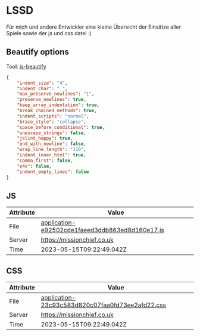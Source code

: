# LSSD
Für mich und andere Entwickler eine kleine Übersicht der Einsätze aller Spiele sowie der js und css datei :)

<!-- automated -->
## Beautify options
Tool: [js-beautify](https://github.com/beautify-web/js-beautify)
```json
{
    "indent_size": "4",
    "indent_char": " ",
    "max_preserve_newlines": "1",
    "preserve_newlines": true,
    "keep_array_indentation": true,
    "break_chained_methods": true,
    "indent_scripts": "normal",
    "brace_style": "collapse",
    "space_before_conditional": true,
    "unescape_strings": false,
    "jslint_happy": true,
    "end_with_newline": false,
    "wrap_line_length": "110",
    "indent_inner_html": true,
    "comma_first": false,
    "e4x": false,
    "indent_empty_lines": false
}
```

## JS
| Attribute | Value |
| --------- | ----- |
| File      | [application-e92502cde1faeed3ddb863ed8d160e17.js](https://missionchief.co.uk/assets/application-e92502cde1faeed3ddb863ed8d160e17.js) |
| Server    | https://missionchief.co.uk |
| Time      | 2023-05-15T09:22:49.042Z |

## CSS
| Attribute | Value |
| --------- | ----- |
| File      | [application-23c93c583d820c07faa0fd73ee2afd22.css](https://missionchief.co.uk/assets/application-23c93c583d820c07faa0fd73ee2afd22.css) |
| Server    | https://missionchief.co.uk |
| Time      | 2023-05-15T09:22:49.042Z |
<!-- /automated -->

